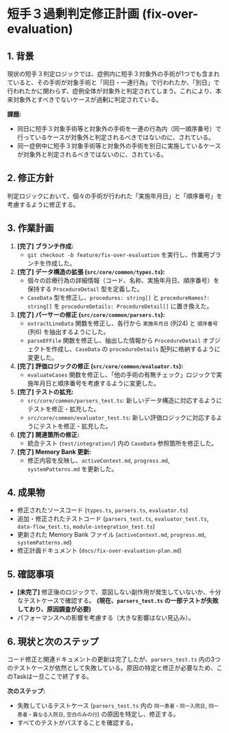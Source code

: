 # 短手３過剰判定修正計画 (fix-over-evaluation)

## 1. 背景

現状の短手３判定ロジックでは、症例内に短手３対象外の手術が1つでも含まれていると、その手術が対象手術と「同日・一連行為」で行われたか、「別日」で行われたかに関わらず、症例全体が対象外と判定されてしまう。これにより、本来対象外とすべきでないケースが過剰に判定されている。

**課題:**

- 同日に短手３対象手術等と対象外の手術を一連の行為内（同一順序番号）で行っているケースが対象外と判定されるべきではないのに、されている。
- 同一症例中に短手３対象手術等と対象外の手術を別日に実施しているケースが対象外と判定されるべきではないのに、されている。

## 2. 修正方針

判定ロジックにおいて、個々の手術が行われた「実施年月日」と「順序番号」を考慮するように修正する。

## 3. 作業計画

1. **[完了] ブランチ作成:**
   - `git checkout -b feature/fix-over-evaluation` を実行し、作業用ブランチを作成した。
2. **[完了] データ構造の拡張 (`src/core/common/types.ts`):**
   - 個々の診療行為の詳細情報（コード、名称、実施年月日、順序番号）を保持する `ProcedureDetail` 型を定義した。
   - `CaseData` 型を修正し、`procedures: string[]` と `procedureNames?: string[]` を `procedureDetails: ProcedureDetail[]` に置き換えた。
3. **[完了] パーサーの修正 (`src/core/common/parsers.ts`):**
   - `extractLineData` 関数を修正し、各行から `実施年月日` (列24) と `順序番号` (列6) を抽出するようにした。
   - `parseEFFile` 関数を修正し、抽出した情報から `ProcedureDetail` オブジェクトを作成し、`CaseData` の `procedureDetails` 配列に格納するように変更した。
4. **[完了] 評価ロジックの修正 (`src/core/common/evaluator.ts`):**
   - `evaluateCases` 関数を修正し、「他の手術の有無チェック」ロジックで実施年月日と順序番号を考慮するように変更した。
5. **[完了] テストの拡充:**
   - `src/core/common/parsers_test.ts`: 新しいデータ構造に対応するようにテストを修正・拡充した。
   - `src/core/common/evaluator_test.ts`: 新しい評価ロジックに対応するようにテストを修正・拡充した。
6. **[完了] 関連箇所の修正:**
   - 統合テスト (`test/integration/`) 内の `CaseData` 参照箇所を修正した。
7. **[完了] Memory Bank 更新:**
   - 修正内容を反映し、`activeContext.md`, `progress.md`, `systemPatterns.md` を更新した。

## 4. 成果物

- 修正されたソースコード (`types.ts`, `parsers.ts`, `evaluator.ts`)
- 追加・修正されたテストコード (`parsers_test.ts`, `evaluator_test.ts`, `data-flow_test.ts`, `module-integration_test.ts`)
- 更新された Memory Bank ファイル (`activeContext.md`, `progress.md`, `systemPatterns.md`)
- 修正計画ドキュメント (`docs/fix-over-evaluation-plan.md`)

## 5. 確認事項

- **[未完了]** 修正後のロジックで、意図しない副作用が発生していないか、十分なテストケースで確認する。 **(現在、`parsers_test.ts` の一部テストが失敗しており、原因調査が必要)**
- パフォーマンスへの影響を考慮する（大きな影響はない見込み）。

## 6. 現状と次のステップ

コード修正と関連ドキュメントの更新は完了したが、`parsers_test.ts` 内の3つのテストケースが依然として失敗している。原因の特定と修正が必要なため、このTaskは一旦ここで終了する。

**次のステップ:**

- 失敗しているテストケース (`parsers_test.ts` 内の `同一患者・同一入院日`, `同一患者・異なる入院日`, `空白のみの行`) の原因を特定し、修正する。
- すべてのテストがパスすることを確認する。
